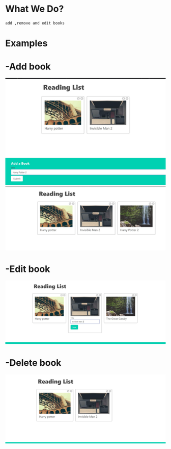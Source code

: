 # What We Do?
    add ,remove and edit books
# Examples
# -Add book
![image](https://github.com/AliaaFathy/books/blob/master/add-book.jpg)
![image](https://github.com/AliaaFathy/books/blob/master/added-book.jpg)
# -Edit book
![image](https://github.com/AliaaFathy/books/blob/master/edit-book.jpg)
# -Delete book
![image](https://github.com/AliaaFathy/books/blob/master/delete-book.jpg)
